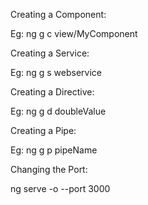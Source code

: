 Creating a Component:

Eg: ng g c view/MyComponent

Creating a Service:

Eg: ng g s webservice

Creating a Directive:

Eg: ng g d doubleValue

Creating a Pipe:

Eg: ng g p pipeName

Changing the Port:

ng serve -o --port 3000



